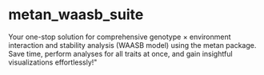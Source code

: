 # metan_waasb_suite
Your one-stop solution for comprehensive genotype × environment interaction and stability analysis (WAASB model) using the metan package. Save time, perform analyses for all traits at once, and gain insightful visualizations effortlessly!"
